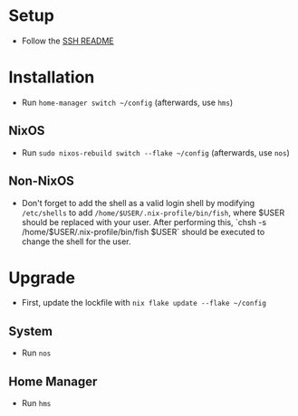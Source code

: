 # Setup

- Follow the [SSH README](./ssh/README.md)

# Installation

- Run `home-manager switch ~/config` (afterwards, use `hms`)

## NixOS
- Run `sudo nixos-rebuild switch --flake ~/config` (afterwards, use `nos`)

## Non-NixOS
- Don't forget to add the shell as a valid login shell by modifying `/etc/shells` to add `/home/$USER/.nix-profile/bin/fish`, where $USER should be replaced with your user. After performing this, `chsh -s /home/$USER/.nix-profile/bin/fish $USER` should be executed to change the shell for the user.

# Upgrade

- First, update the lockfile with `nix flake update --flake ~/config`

## System
- Run `nos`

## Home Manager
- Run `hms`
